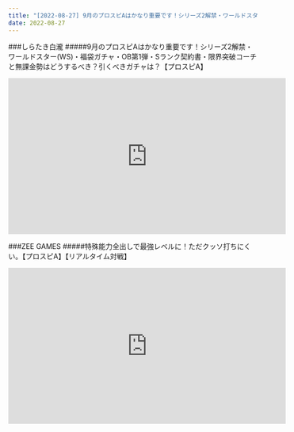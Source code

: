 ```yaml
---
title: "[2022-08-27] 9月のプロスピAはかなり重要です！シリーズ2解禁・ワールドスター(WS)・福袋ガチャ・OB第1弾・Sランク契約書・限界突破コーチと無課金勢はどうするべき？引くべきガチャは？【プロスピA】 他"
date: 2022-08-27
---
```

###しらたき白瀧
#####9月のプロスピAはかなり重要です！シリーズ2解禁・ワールドスター(WS)・福袋ガチャ・OB第1弾・Sランク契約書・限界突破コーチと無課金勢はどうするべき？引くべきガチャは？【プロスピA】
<iframe width="560" height="315" src="https://www.youtube.com/embed/cV1uGwRGELg" frameborder="0" allow="accelerometer; autoplay; clipboard-write; encrypted-media; gyroscope; picture-in-picture" allowfullscreen></iframe>

###ZEE GAMES
#####特殊能力全出しで最強レベルに！ただクッソ打ちにくい。【プロスピA】【リアルタイム対戦】
<iframe width="560" height="315" src="https://www.youtube.com/embed/ZesAnzD7TvE" frameborder="0" allow="accelerometer; autoplay; clipboard-write; encrypted-media; gyroscope; picture-in-picture" allowfullscreen></iframe>


